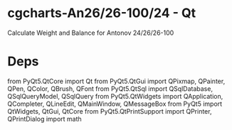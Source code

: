 # cgcharts-An26/26-100/24 - Qt
Calculate Weight and Balance for Antonov 24/26/26-100
# Deps
from PyQt5.QtCore import Qt
from PyQt5.QtGui import QPixmap, QPainter, QPen, QColor, QBrush, QFont
from PyQt5.QtSql import QSqlDatabase, QSqlQueryModel, QSqlQuery
from PyQt5.QtWidgets import QApplication, QCompleter, QLineEdit, QMainWindow, QMessageBox
from PyQt5 import QtWidgets, QtGui, QtCore
from PyQt5.QtPrintSupport import QPrinter, QPrintDialog
import math
